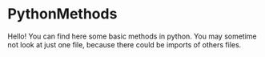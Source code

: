 # PythonMethods
Hello! You can find here some basic methods in python.
You may sometime not look at just one file, because there could be imports of others files.
